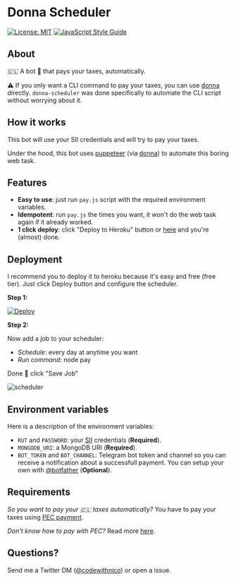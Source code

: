 # Donna Scheduler

[![License: MIT](https://img.shields.io/badge/License-MIT-blue.svg)](https://opensource.org/licenses/MIT)
[![JavaScript Style Guide](https://img.shields.io/badge/code_style-standard-brightgreen.svg)](https://standardjs.com)

## About

🇨🇱 A bot 🤖 that pays your taxes, automatically.

⚠️ If you only want a CLI command to pay your taxes, you can use [donna](https://github.com/muzk/donna) directly. `donna-scheduler` was done specifically to automate the CLI script without worrying about it.

## How it works

This bot will use your SII credentials and will try to pay your taxes.

Under the hood, this bot uses [puppeteer](https://github.com/GoogleChrome/puppeteer) (via [donna](https://github.com/muzk/donna)) to automate this boring web task.

## Features

- **Easy to use**: just run `pay.js` script with the required environment variables.
- **Idempotent**: run `pay.js` the times you want, it won't do the web task again if it already worked.
- **1 click deploy**: click "Deploy to Heroku" button or [here](https://heroku.com/deploy) and you're (almost) done.

## Deployment

I recommend you to deploy it to heroku because it's easy and free (free tier). Just click Deploy button and configure the scheduler.

**Step 1:**

[![Deploy](https://www.herokucdn.com/deploy/button.svg)](https://heroku.com/deploy)

**Step 2:**

Now add a job to your scheduler:

- _Schedule_: every day at anytime you want
- _Run command_: node pay

Done 🎉 click "Save Job"

![scheduler](https://user-images.githubusercontent.com/1679496/59076084-1468c200-88a2-11e9-96e4-4db6cb4b3f33.png)

## Environment variables

Here is a description of the environment variables:

- `RUT` and `PASSWORD`: your [SII](https://misiir.sii.cl/cgi_misii/siihome.cgi) credentials (**Required**).
- `MONGODB_URI`: a MongoDB URI (**Required**).
- `BOT_TOKEN` and `BOT_CHANNEL`: Telegram bot token and channel so you can receive a notification about a successfull payment. You can setup your own with [@botfather](https://telegram.me/botfather) (**Optional**).

## Requirements

_So you want to pay your 🇨🇱 taxes automatically?_ You have to pay your taxes using [PEC payment](http://www.sii.cl/portal_renta/como_pagar/pagar_declaracion_internet.htm#3).

_Don't know how to pay with PEC?_ Read more [here](https://medium.com/p/9c63604d8e86).

## Questions?

Send me a Twitter DM ([@codewithnico](https://twitter.com/codewithnico)) or open a issue.
